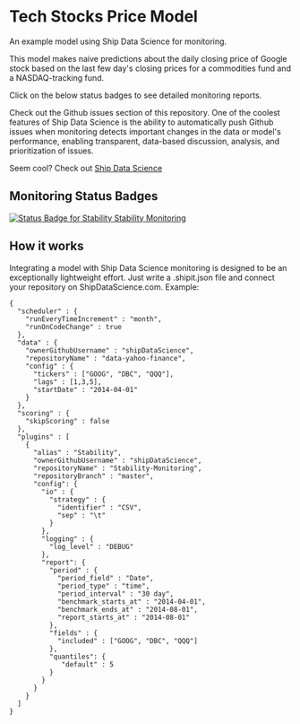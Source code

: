 Tech Stocks Price Model
==============

An example model using Ship Data Science for monitoring.

This model makes naive predictions
about the daily closing price of Google stock based on 
the last few day's closing prices for a commodities fund
and a NASDAQ-tracking fund.

Click on the below status badges to see detailed monitoring reports.

Check out the Github issues section of this repository.
 One of the coolest features of Ship Data Science is the ability to automatically push Github issues 
when monitoring detects important changes in the data or model's performance, enabling transparent, data-based
discussion, analysis, and prioritization of issues.

Seem cool? Check out [Ship Data Science](http://www.shipdatascience.com)

Monitoring Status Badges
--------------------
[![Status Badge for Stability ](http://staging.shipdatascience.com/api/v1/badges?plugin_id=1&statsmodel_id=1 "Stability") Stability Monitoring](http://staging.shipdatascience.com/api/v1/report_summary?statsmodel_id=1&plugin_id=1)


How it works
-----------
Integrating a model with Ship Data Science monitoring is designed to be an exceptionally lightweight effort. Just write a .shipit.json file and connect your repository on ShipDataScience.com. Example:
```
{
  "scheduler" : {
    "runEveryTimeIncrement" : "month",
    "runOnCodeChange" : true
  },
  "data" : {
    "ownerGithubUsername" : "shipDataScience",
    "repositoryName" : "data-yahoo-finance",
    "config" : {
      "tickers" : ["GOOG", "DBC", "QQQ"], 
      "lags" : [1,3,5],
      "startDate" : "2014-04-01"
    }
  },
  "scoring" : {
    "skipScoring" : false
  },
  "plugins" : [
    {
      "alias" : "Stability",
      "ownerGithubUsername" : "shipDataScience",
      "repositoryName" : "Stability-Monitoring",
      "repositoryBranch" : "master",
      "config": {
        "io" : {
          "strategy" : {
            "identifier" : "CSV",
            "sep" : "\t"
          }
        },
        "logging" : {
          "log_level" : "DEBUG"
        },
        "report": {
          "period" : {
            "period_field" : "Date",
            "period_type" : "time",
            "period_interval" : "30 day",
            "benchmark_starts_at" : "2014-04-01",
            "benchmark_ends_at" : "2014-08-01",
            "report_starts_at" : "2014-08-01"
          },
          "fields" : {
            "included" : ["GOOG", "DBC", "QQQ"]
          },
          "quantiles": {
             "default" : 5
          }
        } 
      }
    }
  ]
}
```


